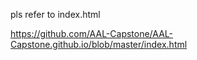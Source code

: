 pls refer to index.html

https://github.com/AAL-Capstone/AAL-Capstone.github.io/blob/master/index.html
